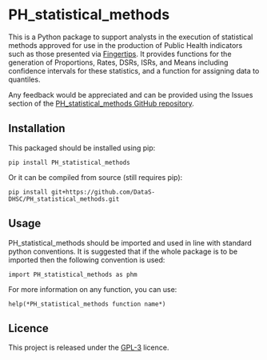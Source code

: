 # PH_statistical_methods
This is a Python package to support analysts in the execution of statistical
methods approved for use in the production of Public Health indicators such as
those presented via [Fingertips](https://fingertips.phe.org.uk/). It
provides functions for the generation of Proportions, Rates, DSRs, ISRs,
and Means including confidence intervals for these statistics,
and a function for assigning data to quantiles.

Any feedback would be appreciated and can be provided using the Issues
section of the [PH_statistical_methods GitHub
repository](https://github.com/DataS-DHSC/PH_statistical_methods/issues).

## Installation
This packaged should be installed using pip:


    pip install PH_statistical_methods


Or it can be compiled from source (still requires pip):

    pip install git+https://github.com/DataS-DHSC/PH_statistical_methods.git

## Usage
PH_statistical_methods should be imported and used in line with standard python
conventions. It is suggested that if the whole package is to be imported 
then the following convention is used:
 
    import PH_statistical_methods as phm


For more information on any function, you can use:

    help(*PH_statistical_methods function name*)

## Licence
This project is released under the [GPL-3](https://opensource.org/licenses/GPL-3.0)
licence.
